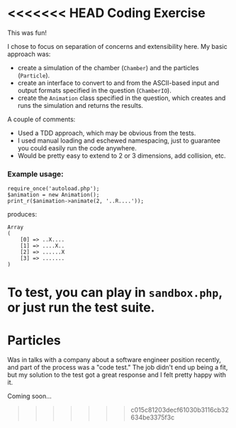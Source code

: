 <<<<<<< HEAD
Coding Exercise
=========

This was fun!

I chose to focus on separation of concerns and extensibility here. My basic approach was:

* create a simulation of the chamber (`Chamber`) and the particles (`Particle`).
* create an interface to convert to and from the ASCII-based input and output formats specified in the question (`ChamberIO`).
* create the `Animation` class specified in the question, which creates and runs the simulation and returns the results.

A couple of comments:

* Used a TDD approach, which may be obvious from the tests.
* I used manual loading and eschewed namespacing, just to guarantee you could easily run the code anywhere.
* Would be pretty easy to extend to 2 or 3 dimensions, add collision, etc.


### Example usage:

	require_once('autoload.php');
	$animation = new Animation();
	print_r($animation->animate(2, '..R....'));

produces:

	Array
	(
    	[0] => ..X....
    	[1] => ....X..
    	[2] => ......X
    	[3] => .......
	)

To test, you can play in `sandbox.php`, or just run the test suite.
=======
Particles
=========

Was in talks with a company about a software engineer position recently, and part of the process was a "code test." The job didn't end up being a fit, but my solution to the test got a great response and I felt pretty happy with it.

Coming soon...
>>>>>>> c015c81203decf61030b3116cb32634be3375f3c

